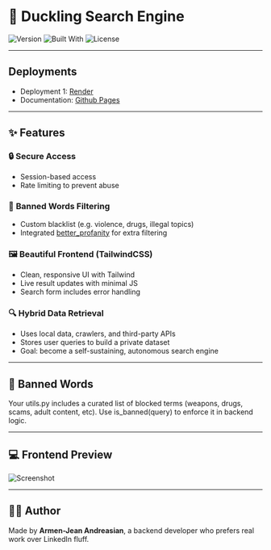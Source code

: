 # 🦆 Duckling Search Engine

![Version](https://img.shields.io/badge/Version-0.1.0-blue) ![Built With](https://img.shields.io/badge/Built%20With-FastAPI-brightgreen) ![License](https://img.shields.io/badge/License-MIT-yellow)

---
## Deployments

- Deployment 1: [Render](https://duckling-search-engine.onrender.com/)
- Documentation: [Github Pages](https://a-jean-andreasian.github.io/duckling.github.io/)

---
## ✨ Features

### 🔒 **Secure Access**

* Session-based access
* Rate limiting to prevent abuse

### 🧠 **Banned Words Filtering**

* Custom blacklist (e.g. violence, drugs, illegal topics)
* Integrated [better_profanity](https://pypi.org/project/better-profanity/) for extra filtering


### 🖼️ **Beautiful Frontend (TailwindCSS)**

* Clean, responsive UI with Tailwind
* Live result updates with minimal JS
* Search form includes error handling

### 🔍 **Hybrid Data Retrieval**

* Uses local data, crawlers, and third-party APIs
* Stores user queries to build a private dataset
* Goal: become a self-sustaining, autonomous search engine

---

## 🔐 Banned Words

Your utils.py includes a curated list of blocked terms (weapons, drugs, scams, adult content, etc). Use is_banned(query) to enforce it in backend logic.

---
## 💻 Frontend Preview

![Screenshot](https://i.ibb.co/DDkJgDRd/Untisstled.png)

---

## 👨‍💻 Author

Made by **Armen-Jean Andreasian**, a backend developer who prefers real work over LinkedIn fluff.
